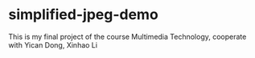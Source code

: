 # simplified-jpeg-demo
This is my final project of the course Multimedia Technology, cooperate with Yican Dong, Xinhao Li

